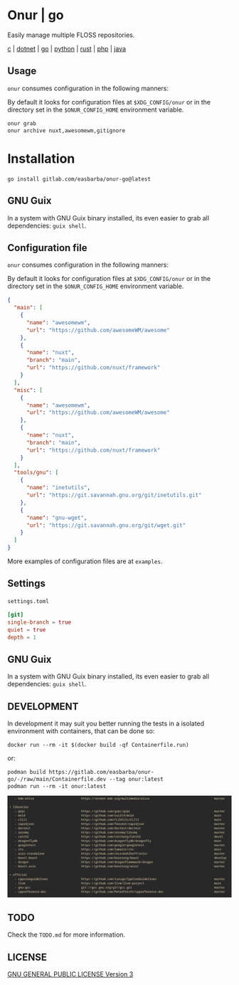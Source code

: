 <!--
Onur is free software: you can redistribute it and/or modify
it under the terms of the GNU General Public License as published by
the Free Software Foundation, either version 3 of the License, or
(at your option) any later version.

Onur is distributed in the hope that it will be useful,
but WITHOUT ANY WARRANTY; without even the implied warranty of
MERCHANTABILITY or FITNESS FOR A PARTICULAR PURPOSE.  See the
GNU General Public License for more details.

You should have received a copy of the GNU General Public License
along with Onur. If not, see <https://www.gnu.org/licenses/>.
-->

# Onur | go

Easily manage multiple FLOSS repositories.

[c](https://gitlab.com/easbarba/onur) | [dotnet](https://gitlab.com/easbarba/onur-dotnet) | [go](https://gitlab.com/easbarba/onur-go) | [python](https://gitlab.com/easbarba/onur-python) | [rust](https://gitlab.com/easbarba/onur-rust) | [php](https://gitlab.com/easbarba/onur-php) | [java](https://gitlab.com/easbarba/onur-java) 

## Usage

`onur` consumes configuration in the following manners:

By default it looks for configuration files at `$XDG_CONFIG/onur` or in the
directory set in the `$ONUR_CONFIG_HOME` environment variable.

```shell
onur grab
onur archive nuxt,awesomewm,gitignore
```

# Installation

`go install gitlab.com/easbarba/onur-go@latest`

## GNU Guix

In a system with GNU Guix binary installed, its even easier to grab all
dependencies: `guix shell`.

## Configuration file

`onur` consumes configuration in the following manners:

By default it looks for configuration files at `$XDG_CONFIG/onur` or in the
directory set in the `$ONUR_CONFIG_HOME` environment variable.

```json
{
  "main": [
    {
      "name": "awesomewm",
      "url": "https://github.com/awesomeWM/awesome"
    },
    {
      "name": "nuxt",
      "branch": "main",
      "url": "https://github.com/nuxt/framework"
    }
  ],
  "misc": [
    {
      "name": "awesomewm",
      "url": "https://github.com/awesomeWM/awesome"
    },
    {
      "name": "nuxt",
      "branch": "main",
      "url": "https://github.com/nuxt/framework"
    }
  ],
  "tools/gnu": [
    {
      "name": "inetutils",
      "url": "https://git.savannah.gnu.org/git/inetutils.git"
    },
    {
      "name": "gnu-wget",
      "url": "https://git.savannah.gnu.org/git/wget.git"
    }
  ]
}
```

More examples of configuration files are at `examples`.

## Settings

`settings.toml`

```toml
[git]
single-branch = true
quiet = true
depth = 1
```

## GNU Guix

In a system with GNU Guix binary installed, its even easier to grab all
dependencies: `guix shell`.

## DEVELOPMENT

In development it may suit you better running the tests in a isolated environment
with containers, that can be done so:

    docker run --rm -it $(docker build -qf Containerfile.run)
 
or: 

    podman build https://gitlab.com/easbarba/onur-go/-/raw/main/Containerfile.dev --tag onur:latest
    podman run --rm -it onur:latest 


![Onur CLI](onur.png)


## TODO

Check the `TODO.md` for more information.

## LICENSE

[GNU GENERAL PUBLIC LICENSE Version 3](https://www.gnu.org/licenses/gpl-3.0.en.html)

